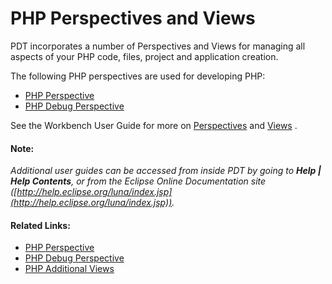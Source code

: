 # PHP Perspectives and Views

<!--context:php_perspectives_and_views-->

PDT incorporates a number of Perspectives and Views for managing all aspects of your PHP code, files, project and application creation.

The following PHP perspectives are used for developing PHP:

 * [PHP Perspective](008-php_perspective_views/000-index.md)
 * [PHP Debug Perspective](008-php_perspectives_and_views/016-php_debug_perspective/000-index.md)

See the Workbench User Guide for more on [Perspectives](PLUGINS_ROOT/org.eclipse.platform.doc.user/concepts/concepts-4.htm) and [Views](PLUGINS_ROOT/org.eclipse.platform.doc.user/concepts/concepts-5.htm) .

#### Note:

_Additional user guides can be accessed from inside PDT by going to **Help | Help Contents**, or from the Eclipse Online Documentation site ([http://help.eclipse.org/luna/index.jsp](http://help.eclipse.org/luna/index.jsp))._

<!--links-start-->

#### Related Links:

 * [PHP Perspective](008-php_perspective_views/000-index.md)
 * [PHP Debug Perspective](016-php_debug_perspective/000-index.md)
 * [PHP Additional Views](024-php_additional_views.md)

<!--links-end-->
